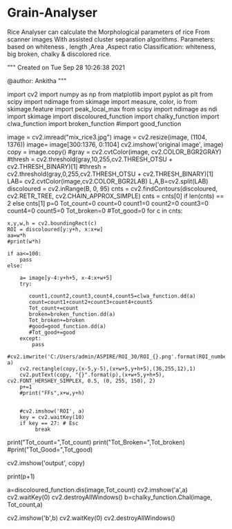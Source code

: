 # Grain-Analyser
Rice Analyser can calculate the Morphological parameters of rice From scanner images With assisted cluster separation algorithms. Parameters: based on whiteness , length ,Area ,Aspect ratio  Classification: whiteness, big broken, chalky &amp; discolored rice.

"""
Created on Tue Sep 28 10:26:38 2021

@author: Ankitha
"""

import cv2
import numpy as np
from matplotlib import pyplot as plt
from scipy import ndimage
from skimage import measure, color, io
from skimage.feature import peak_local_max
from scipy import ndimage as ndi
import skimage
import discoloured_function
import chalky_function
import clwa_function
import broken_function
#import good_function

image = cv2.imread("mix_rice3.jpg")
image = cv2.resize(image, (1104, 1376))
image= image[300:1376, 0:1104]
cv2.imshow('original image', image)
copy = image.copy()
#gray = cv2.cvtColor(image, cv2.COLOR_BGR2GRAY)
#thresh = cv2.threshold(gray,10,255,cv2.THRESH_OTSU + cv2.THRESH_BINARY)[1]
#thresh = cv2.threshold(gray,0,255,cv2.THRESH_OTSU + cv2.THRESH_BINARY)[1]
LAB= cv2.cvtColor(image,cv2.COLOR_BGR2LAB)
L,A,B=cv2.split(LAB)
discoloured = cv2.inRange(B, 0, 95)
cnts = cv2.findContours(discoloured, cv2.RETR_TREE, cv2.CHAIN_APPROX_SIMPLE)
cnts = cnts[0] if len(cnts) == 2 else cnts[1]
p=0
Tot_count=0
count=0
count1=0
count2=0
count3=0
count4=0
count5=0
Tot_broken=0
#Tot_good=0
for c in cnts:
    
    x,y,w,h = cv2.boundingRect(c)
    ROI = discoloured[y:y+h, x:x+w]
    aa=w*h
    #print(w*h)
       
    if aa<=100:
        pass
    else:
           
        a= image[y-4:y+h+5, x-4:x+w+5]
        try:
            
           count1,count2,count3,count4,count5=clwa_function.dd(a)
           count=count1+count2+count3+count4+count5
           Tot_count+=count
           broken=broken_function.dd(a)
           Tot_broken+=broken
           #good=good_function.dd(a)
           #Tot_good+=good
        except:
            pass
        #cv2.imwrite('C:/Users/admin/ASPIRE/ROI_30/ROI_{}.png'.format(ROI_number), a)
        cv2.rectangle(copy,(x-5,y-5),(x+w+5,y+h+5),(36,255,12),1)
        cv2.putText(copy, "{}".format(p),(x+w+5,y+h+5), cv2.FONT_HERSHEY_SIMPLEX, 0.5, (0, 255, 150), 2)
        p+=1
        #print("FFs",x+w,y+h)
            
        
        #cv2.imshow('ROI', a)
        key = cv2.waitKey(10)
        if key == 27: # Esc
             break
print("Tot_count=",Tot_count)
print("Tot_Broken=",Tot_broken)
#print("Tot_Good=",Tot_good)

cv2.imshow('output', copy)

print(p+1)

a=discoloured_function.dis(image,Tot_count)
cv2.imshow('a',a) 
cv2.waitKey(0)
cv2.destroyAllWindows()
b=chalky_function.Chal(image, Tot_count,a)

cv2.imshow('b',b) 
cv2.waitKey(0)
cv2.destroyAllWindows()
